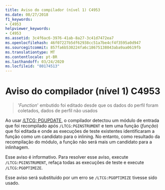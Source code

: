 ```yaml
---
title: Aviso do compilador (nível 1) C4953
ms.date: 08/27/2018
f1_keywords:
- C4953
helpviewer_keywords:
- C4953
ms.assetid: 3c4f6ac6-3976-41ab-8a27-3c41d7472ea7
ms.openlocfilehash: 46f07227b5df62938cc51a7be4cf4f3595a0d947
ms.sourcegitcommit: 857fa6b530224fa6c18675138043aba9aa0619fb
ms.translationtype: MT
ms.contentlocale: pt-BR
ms.lasthandoff: 03/24/2020
ms.locfileid: "80174513"
---
```

# <a name="compiler-warning-level-1-c4953"></a>Aviso do compilador (nível 1) C4953

> '*Function*' embutido foi editado desde que os dados do perfil foram coletados, dados de perfil não usados

Ao usar [/LTCG: PGUPDATE](../../build/reference/ltcg-link-time-code-generation.md), o compilador detectou um módulo de entrada que foi recompilado após `/LTCG:PGINSTRUMENT` e tem uma função (*função*) que foi editada e onde as execuções de teste existentes identificaram a função como um candidato para o inlining. No entanto, como resultado da recompilação do módulo, a função não será mais um candidato para a inlinhagem.

Esse aviso é informativo. Para resolver esse aviso, execute `/LTCG:PGINSTRUMENT`, refaça todas as execuções de teste e execute `/LTCG:PGOPTIMIZE`.

Esse aviso será substituído por um erro se `/LTCG:PGOPTIMIZE` tivesse sido usado.
